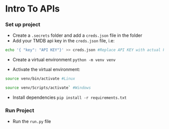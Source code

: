 # Intro To APIs

### Set up project

- Create a `.secrets` folder and add a `creds.json` file in the folder
- Add your TMDB api key in the `creds.json` file, i.e: 

```bash
echo '{ "key": "API KEY"}' >> creds.json #Replace API KEY with actual key
```

- Create a virtual environment `python -m venv venv`

- Activate the virtual environment:

```bash
source venv/bin/activate #Linux
```

```bash
source venv/Scripts/activate` #Windows
```

- Install dependencies `pip install -r requirements.txt`

### Run Project

- Run the `run.py` file